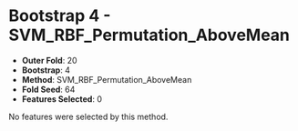 # Bootstrap 4 - SVM_RBF_Permutation_AboveMean

- **Outer Fold**: 20
- **Bootstrap**: 4
- **Method**: SVM_RBF_Permutation_AboveMean
- **Fold Seed**: 64
- **Features Selected**: 0

No features were selected by this method.
